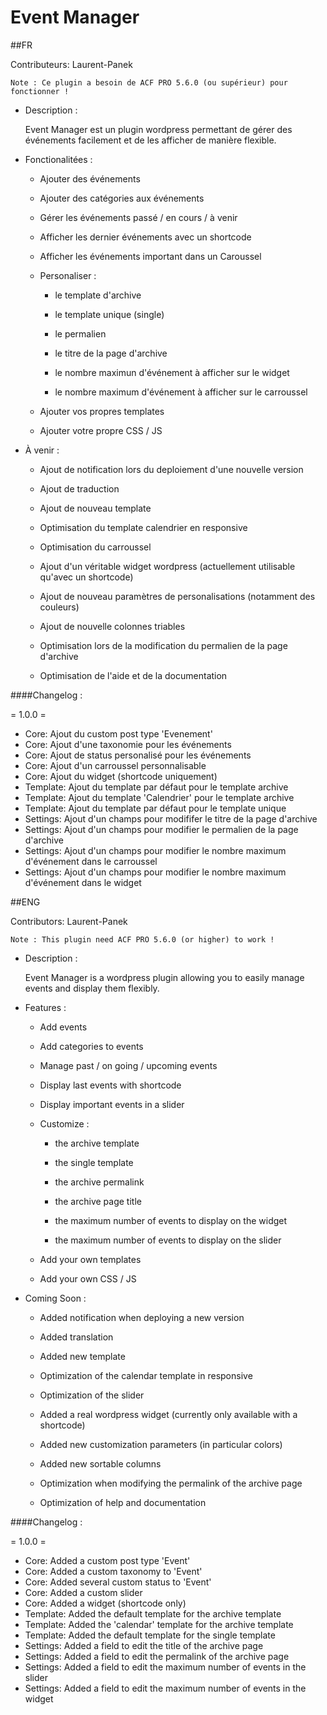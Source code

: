 # Event Manager

##FR

   Contributeurs: Laurent-Panek 
    
    Note : Ce plugin a besoin de ACF PRO 5.6.0 (ou supérieur) pour fonctionner !
    
* Description :

   Event Manager est un plugin wordpress permettant de gérer des événements facilement et de les afficher de manière flexible.
    

* Fonctionalitées :
    
    * Ajouter des événements
    
    * Ajouter des catégories aux événements
    
    * Gérer les événements passé / en cours / à venir
    
    * Afficher les dernier événements avec un shortcode
    
    * Afficher les événements important dans un Caroussel
    
    * Personaliser :
    
        * le template d'archive
        
        * le template unique (single)
        
        * le permalien
     
        * le titre de la page d'archive
        
        * le nombre maximun d'événement à afficher sur le widget
        
        * le nombre maximum d'événement à afficher sur le carroussel
           
    * Ajouter vos propres templates
    
    * Ajouter votre propre CSS / JS

* À venir :
    
    * Ajout de notification lors du deploiement d'une nouvelle version
    
    * Ajout de traduction
    
    * Ajout de nouveau template
    
    * Optimisation du template calendrier en responsive
    
    * Optimisation du carroussel
    
    * Ajout d'un véritable widget wordpress (actuellement utilisable qu'avec un shortcode)
    
    * Ajout de nouveau paramètres de personalisations (notamment des couleurs)
    
    * Ajout de nouvelle colonnes triables
    
    * Optimisation lors de la modification du permalien de la page d'archive
    
    * Optimisation de l'aide et de la documentation  
    
    
####Changelog :

= 1.0.0 =

* Core:  Ajout du custom post type 'Evenement'
* Core:  Ajout d'une taxonomie pour les événements
* Core:  Ajout de status personalisé pour les événements
* Core:  Ajout d'un carroussel personnalisable
* Core:  Ajout du widget (shortcode uniquement)
* Template:  Ajout du template par défaut pour le template archive
* Template:  Ajout du template 'Calendrier' pour le template archive
* Template:  Ajout du template par défaut pour le template unique
* Settings:  Ajout d'un champs pour modififer le titre de la page d'archive
* Settings:  Ajout d'un champs pour modifier le permalien de la page d'archive
* Settings:  Ajout d'un champs pour modifier le nombre maximum d'événement dans le carroussel
* Settings:  Ajout d'un champs pour modifier le nombre maximum d'événement dans le widget


##ENG

Contributors: Laurent-Panek 
    
    Note : This plugin need ACF PRO 5.6.0 (or higher) to work !
    
* Description :

   Event Manager is a wordpress plugin allowing you to easily manage events and display them flexibly.
    

* Features :
    
    * Add events
    
    * Add categories to events
    
    * Manage past / on going / upcoming events
    
    * Display last events with shortcode
    
    * Display important events in a slider
    
    * Customize :
    
        * the archive template
        
        * the single template
        
        * the archive permalink
     
        * the archive page title
        
        * the maximum number of events to display on the widget
        
        * the maximum number of events to display on the slider
           
    * Add your own templates
    
    * Add your own CSS / JS

* Coming Soon :
    
    * Added notification when deploying a new version
    
    * Added translation
    
    * Added new template
    
    * Optimization of the calendar template in responsive
    
    * Optimization of the slider
    
    * Added a real wordpress widget (currently only available with a shortcode)
    
    * Added new customization parameters (in particular colors)
    
    * Added new sortable columns
    
    * Optimization when modifying the permalink of the archive page
    
    * Optimization of help and documentation 
    

####Changelog :

= 1.0.0 =

* Core:  Added a custom post type 'Event'
* Core:  Added a custom taxonomy to 'Event'
* Core:  Added several custom status to 'Event'
* Core:  Added a custom slider
* Core:  Added a widget (shortcode only)
* Template:  Added the default template for the archive template
* Template:  Added the 'calendar' template for the archive template
* Template:  Added the default template for the single template
* Settings:  Added a field to edit the title of the archive page
* Settings:  Added a field to edit the permalink of the archive page
* Settings:  Added a field to edit the maximum number of events in the slider
* Settings:  Added a field to edit the maximum number of events in the widget

